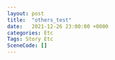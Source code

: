```yaml
---
layout: post
title:  "others_test"
date:   2021-12-26 23:00:00 +0000
categories: Etc
Tags: Story Etc
SceneCode: []
---
```


